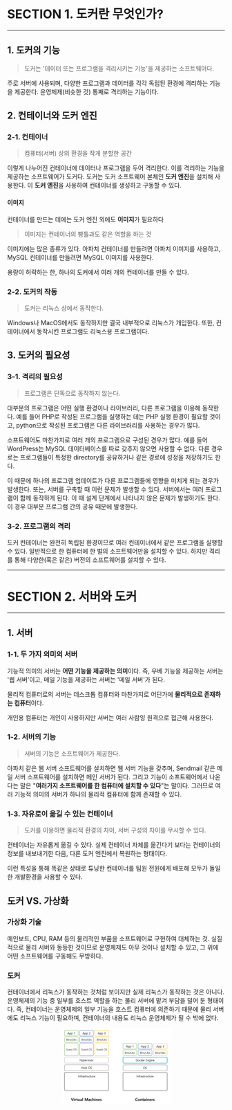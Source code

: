 # SECTION 1. 도커란 무엇인가?
---
## 1. 도커의 기능

> 도커는 '데이터 또는 프로그램을 격리시키는 기능'을 제공하는 소프트웨어다.

주로 서버에 사용되며, 다양한 프로그램과 데이터를 각각 독립된 환경에 격리하는 기능을 제공한다. 운영체제(비슷한 것) 통째로 격리하는 기능이다.


## 2. 컨테이너와 도커 엔진

### 2-1. 컨테이너

> 컴퓨터(서버) 상의 환경을 작게 분할한 공간

이렇게 나누어진 컨테이너에 데이터나 프로그램을 두어 격리한다. 이를 격리하는 기능을 제공하는 소프트웨어가 도커다.
도커는 도커 소프트웨어 본체인 **도커 엔진**을 설치해 사용한다. 이 **도커 엔진**을 사용하여 컨테이너를 생성하고 구동할 수 있다.

#### 이미지

컨테이너를 만드는 데에는 도커 엔진 외에도 **이미지**가 필요하다

> 이미지는 컨테이너의 빵틀과도 같은 역할을 하는 것

이미지에는 많은 종류가 있다. 아파치 컨테이너를 만들려면 아파치 이미지를 사용하고, MySQL 컨테이너를 만들려면 MySQL 이미지를 사용한다.

용량이 허락하는 한, 하나의 도커에서 여러 개의 컨테이너를 만들 수 있다.

### 2-2. 도커의 작동
> 도커는 리눅스 상에서 동작한다.

Windows나 MacOS에서도 동작하지만 결국 내부적으로 리눅스가 개입한다. 또한, 컨테이너에서 동작시킨 프로그램도 리눅스용 프로그램이다.


## 3. 도커의 필요성

### 3-1. 격리의 필요성

> 프로그램은 단독으로 동작하지 않는다.

대부분의 프로그램은 어떤 실행 환경이나 라이브러리, 다른 프로그램을 이용해 동작한다.
예를 들어 PHP로 작성된 프로그램을 실행하는 데는 PHP 실행 환경이 필요할 것이고, python으로 작성된 프로그램은 다른 라이브러리를 사용하는 경우가 많다.

소프트웨어도 마찬가지로 여러 개의 프로그램으로 구성된 경우가 많다. 예를 들어 WordPress는 MySQL 데이터베이스를 따로 갖추지 않으면 사용할 수 없다.
다른 경우로는 프로그램들이 특정한 directory를 공유하거나 같은 경로에 성정을 저장하기도 한다.

이 때문에 하나의 프로그램 업데이트가 다른 프로그램들에 영향을 미치게 되는 경우가 발생한다.
또는, 서버를 구축할 때 이런 문제가 발생할 수 있다. 서버에서는 여러 프로그램이 함께 동작하게 된다. 이 때 설계 단계에서 나타나지 않은 문제가 발생하기도 한다. 이 경우 대부분 프로그램 간의 공유 때문에 발생한다.

### 3-2. 프로그램의 격리

도커 컨테이너는 완전히 독립된 환경이므로 여러 컨테이너에서 같은 프로그램을 실행할 수 있다. 일반적으로 한 컴퓨터에 한 벌의 소프트웨어만을 설치할 수 있다. 하지만 격리를 통해 다양한(혹은 같은) 버전의 소프트웨어를 설치할 수 있다.

---

# SECTION 2. 서버와 도커
---
## 1. 서버

### 1-1. 두 가지 의미의 서버

기능적 의미의 서버는 **어떤 기능을 제공하는 의미**이다. 즉, 우베 기능을 제공하는 서버는 '웹 서버'이고, 메일 기능을 제공하는 서버는 '메일 서버'가 된다.

물리적 컴퓨터로의 서버는 데스크톱 컴퓨터와 마찬가지로 어딘가에 **물리적으로 존재하는 컴퓨터**이다.

개인용 컴퓨터는 개인이 사용하지만 서버는 여러 사람잉 원격으로 접근해 사용한다.

### 1-2. 서버의 기능

> 서버의 기능은 소프트웨어가 제공한다.

아파치 같은 웹 서버 소프트웨어를 설치하면 웹 서버 기능을 갖추며, Sendmail 같은 메일 서버 소프트웨어를 설치하면 메인 서버가 된다.
그리고 기능이 소프트웨어에서 나온다는 말은 "**여러가지 소프트웨어를 한 컴퓨터에 설치할 수 있다**"는 말이다. 그러므로 여러 기능적 의미의 서버가 하나의 물리적 컴퓨터에 함께 존재할 수 있다.

### 1-3. 자유로이 옮길 수 있는 컨테이너

> 도커를 이용하면 물리적 환경의 차이, 서버 구성의 차이를 무시할 수 있다.

컨테이너는 자유롭게 옮길 수 있다. 실제 컨테이너 자체를 옮긴다기 보다는 컨테이너의 정보를 내보내기한 다음, 다른 도커 엔진에서 복원하는 형태이다.

이런 특성을 통해 똑같은 상태로 튜닝한 컨테이너를 팀원 전원에게 배포해 모두가 돌일한 개발환경을 사용할 수 있다.

## 도커 VS. 가상화

### 가상화 기술

메인보드, CPU, RAM 등의 물리적인 부품을 소프트웨어로 구현하여 대체하는 것.
실질적으로 물리 서버와 동등한 것이므로 운영체제도 아무 것이나 설치할 수 있고, 그 위에 어떤 소프트웨어를 구동해도 무방하다.

### 도커

컨테이너에서 리눅스가 동작하는 것처럼 보이지만 실제 리눅스가 동작하는 것은 아니다. 운영체제의 기능 중 일부를 호스트 역할을 하는 물리 서버에 맡겨 부담을 덜어 둔 형태이다.
즉, 컨테이너는 운영체제의 일부 기능을 호스트 컴퓨터에 의존하기 때문에 물리 서버에도 리눅스 기능이 필요하며, 컨테이너의 내용도 리눅스 운영체제가 될 수 밖에 없다.

<p align = "center"><img src = "./images/vm_docker.png" width = "50%"></p>